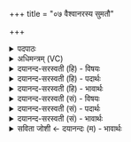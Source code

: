 +++
title = "०७ वैश्वानरस्य सुमतौ"

+++
<details><summary>पदपाठः</summary>

वै॒श्वा॒न॒रस्य॑। सु॒म॒ताविति॑ सुऽम॒तौ। स्या॒म॒। राजा॑। हि। क॒म्। भुव॑नानाम्। अ॒भि॒श्रीरित्य॑भि॒ऽश्रीः। इ॒तः। जा॒तः। विश्व॑म्। इ॒दम्। वि। च॒ष्टे॒। वै॒श्वा॒न॒रः। य॒त॒ते॒। सूर्ये॑ण। उ॒प॒या॒मगृ॑हीत॒ इत्यु॑पया॒मऽगृ॑हीतः। अ॒सि॒। वै॒श्वा॒न॒राय॑। त्वा॒। एषः। ते॒। योनिः॑। वै॒श्वा॒न॒राय॑। त्वा॒। ७।
</details>

<details><summary>अधिमन्त्रम् (VC)</summary>

- वैश्वानरोऽग्निर्देवता
- कुत्स ऋषिः
- विराडत्यष्टिः
- गान्धारः
</details>

<details><summary>दयानन्द-सरस्वती (हि) - विषयः</summary>

फिर मनुष्य क्या करें, इस विषय को अगले मन्त्र में कहा है ॥
</details>

<details><summary>दयानन्द-सरस्वती (हि) - पदार्थः</summary>

पदार्थान्वयभाषाः -  हम लोग जैसे (राजा) प्रकाशमान (भुवनानाम्) लोकों के बीच (अभिश्रीः) सब ओर से ऐश्वर्य की शोभा से युक्त सूर्य (कम्) सुख को (हि) ही सिद्ध करता है और (इतः) इस कारण (जातः) प्रसिद्ध हुआ (इदम्) इस (विश्वम्) विश्व को (वि, चष्टे) प्रकाशित करता है वा जैसे (सूर्येण) सूर्य के साथ (वैश्वानरः) बिजुली रूप अग्नि (यतते) यत्नवान् है, वैसे हम लोग (वैश्वानरस्य) संसार के नायक परमेश्वर वा उत्तम सभापति की (सुमतौ) अति उत्तम देश काल को जानने हारी कपट-छलादि दोष रहित बुद्धि में (स्याम) होवें। हे विद्वान् ! जिससे आप (उपयामगृहीतः) सुन्दर नियमों से स्वीकृत (असि) हैं, इससे (वैश्वानराय) अग्नि के लिये (त्वा) आपको तथा जिस (ते) आप का (एषः) यह (योनिः) घर है उन (त्वा) आप को भी (वैश्वानराय) अग्निसाध्य कार्य साधने के लिये सत्कार करता हूँ ॥७ ॥
</details>

<details><summary>दयानन्द-सरस्वती (हि) - भावार्थः</summary>

भावार्थभाषाः -  जैसे सूर्य के साथ चन्द्रमा रात्रि को सुशोभित करता है, वैसे उत्तम राजा से प्रजा प्रकाशित होती है और विद्वान् शिल्पी जन अग्नि से सर्वोपयोगी कार्यों को सिद्ध करता है ॥७ ॥
</details>

<details><summary>दयानन्द-सरस्वती (सं) - विषयः</summary>

पुनर्मनुष्याः किं कुर्युरित्याह ॥
</details>

<details><summary>दयानन्द-सरस्वती (सं) - पदार्थः</summary>

पदार्थान्वयभाषाः -  वयं यथा राजा भुवनानामभिश्रीः कं हि साध्नोति इतो जातः सन् विश्वमिदं विचष्टे यथा सूर्येण सह वैश्वानरो यतते तथा वयं वैश्वानरस्य सुमतौ स्याम। हे विद्वन् ! यतस्त्वमुपयामगृहीतोऽसि तस्माद्वैश्वानराय त्वा यस्यैष ते योनिरस्ति तं त्वा च वैश्वानराय सत्करोमि ॥७ ॥
</details>

<details><summary>दयानन्द-सरस्वती (सं) - भावार्थः</summary>

भावार्थभाषाः -  यथा सूर्येण सह चन्द्रमा रात्रिं सुभूषयति तथा सुराज्ञा प्रजा प्रकाशिता भवति विद्वान् शिल्पिजनश्च वह्निना सर्वोपयोगीनि कार्याणि साध्नोति ॥७ ॥
</details>

<details><summary>सविता जोशी ← दयानन्दः (म) - भावार्थः</summary>

भावार्थभाषाः -  जसे सूर्य या जगाला प्रकाश देतो व चंद्रही आपल्या प्रकाशाने रात्र सुशोभित करतो तसे उत्तम राजामुळे प्रजाही सुशोभित होते व विद्वान कारागीर सर्वोपयोगी कार्य सिद्ध करू शकतो.
</details>